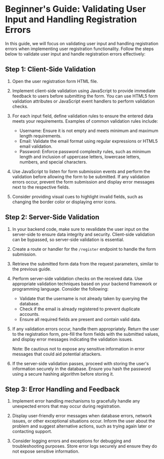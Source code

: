 # Beginner's Guide: Validating User Input and Handling Registration Errors

In this guide, we will focus on validating user input and handling registration errors when implementing user registration functionality. Follow the steps below to validate user input and handle registration errors effectively:

## Step 1: Client-Side Validation

1. Open the user registration form HTML file.

2. Implement client-side validation using JavaScript to provide immediate feedback to users before submitting the form. You can use HTML5 form validation attributes or JavaScript event handlers to perform validation checks.

3. For each input field, define validation rules to ensure the entered data meets your requirements. Examples of common validation rules include:

   - Username: Ensure it is not empty and meets minimum and maximum length requirements.
   - Email: Validate the email format using regular expressions or HTML5 email validation.
   - Password: Enforce password complexity rules, such as minimum length and inclusion of uppercase letters, lowercase letters, numbers, and special characters.

4. Use JavaScript to listen for form submission events and perform the validation before allowing the form to be submitted. If any validation errors occur, prevent the form submission and display error messages next to the respective fields.

5. Consider providing visual cues to highlight invalid fields, such as changing the border color or displaying error icons.

## Step 2: Server-Side Validation

1. In your backend code, make sure to revalidate the user input on the server-side to ensure data integrity and security. Client-side validation can be bypassed, so server-side validation is essential.

2. Create a route or handler for the `/register` endpoint to handle the form submission.

3. Retrieve the submitted form data from the request parameters, similar to the previous guide.

4. Perform server-side validation checks on the received data. Use appropriate validation techniques based on your backend framework or programming language. Consider the following:

   - Validate that the username is not already taken by querying the database.
   - Check if the email is already registered to prevent duplicate accounts.
   - Ensure all required fields are present and contain valid data.

5. If any validation errors occur, handle them appropriately. Return the user to the registration form, pre-fill the form fields with the submitted values, and display error messages indicating the validation issues.

   Note: Be cautious not to expose any sensitive information in error messages that could aid potential attackers.

6. If the server-side validation passes, proceed with storing the user's information securely in the database. Ensure you hash the password using a secure hashing algorithm before storing it.

## Step 3: Error Handling and Feedback

1. Implement error handling mechanisms to gracefully handle any unexpected errors that may occur during registration.

2. Display user-friendly error messages when database errors, network issues, or other exceptional situations occur. Inform the user about the problem and suggest alternative actions, such as trying again later or contacting support.

3. Consider logging errors and exceptions for debugging and troubleshooting purposes. Store error logs securely and ensure they do not expose sensitive information.
